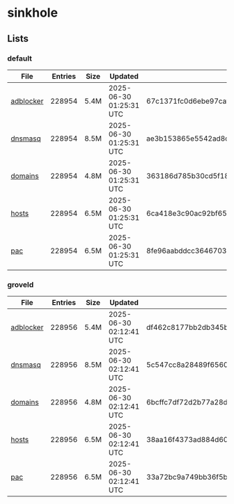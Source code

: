 # sinkhole

## Lists

### default

|File|Entries|Size|Updated|Hash|
|-|-|-|-|-|
|[adblocker](https://raw.githubusercontent.com/groveld/sinkhole/lists/default/adblocker.txt)|228954|5.4M|2025-06-30 01:25:31 UTC|67c1371fc0d6ebe97caf36a44f1c9380326210a8d1505a2ca8ba4a0e1ab3fee6|
|[dnsmasq](https://raw.githubusercontent.com/groveld/sinkhole/lists/default/dnsmasq.txt)|228954|8.5M|2025-06-30 01:25:31 UTC|ae3b153865e5542ad8c19fc3360d8eff432d25d847af5f20881c0d5db023a35b|
|[domains](https://raw.githubusercontent.com/groveld/sinkhole/lists/default/domains.txt)|228954|4.8M|2025-06-30 01:25:31 UTC|363186d785b30cd5f18d753b898fdbe57180b9f40e7c2c79fa1b3848efecf417|
|[hosts](https://raw.githubusercontent.com/groveld/sinkhole/lists/default/hosts.txt)|228954|6.5M|2025-06-30 01:25:31 UTC|6ca418e3c90ac92bf651110c78fd7c8e6dba946b111a8feefb3a080ea8ca2e7c|
|[pac](https://raw.githubusercontent.com/groveld/sinkhole/lists/default/pac.txt)|228954|6.5M|2025-06-30 01:25:31 UTC|8fe96aabddcc3646703176424bd689998b839c0249b6d7791db83982aff46d17|

### groveld

|File|Entries|Size|Updated|Hash|
|-|-|-|-|-|
|[adblocker](https://raw.githubusercontent.com/groveld/sinkhole/lists/groveld/adblocker.txt)|228956|5.4M|2025-06-30 02:12:41 UTC|df462c8177bb2db345bf106b6d3c9c67a850bbb8e9469292c7f851f1c9543e20|
|[dnsmasq](https://raw.githubusercontent.com/groveld/sinkhole/lists/groveld/dnsmasq.txt)|228956|8.5M|2025-06-30 02:12:41 UTC|5c547cc8a28489f65602076d309fe54d22fe8ce6acaa94e9615a1906c869555f|
|[domains](https://raw.githubusercontent.com/groveld/sinkhole/lists/groveld/domains.txt)|228956|4.8M|2025-06-30 02:12:41 UTC|6bcffc7df72d2b77a28dd596205b14920108638e6ad31f041d8136c4c0bffa27|
|[hosts](https://raw.githubusercontent.com/groveld/sinkhole/lists/groveld/hosts.txt)|228956|6.5M|2025-06-30 02:12:41 UTC|38aa16f4373ad884d6003220747b98c9296dc7dcb5aa24ded744ed268c7f30aa|
|[pac](https://raw.githubusercontent.com/groveld/sinkhole/lists/groveld/pac.txt)|228956|6.5M|2025-06-30 02:12:41 UTC|33a72bc9a749bb36f5b744e115abb9b31fc8d7cc94e7e4004079fd51431c03f8|
